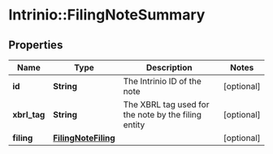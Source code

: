 # Intrinio::FilingNoteSummary

## Properties
Name | Type | Description | Notes
------------ | ------------- | ------------- | -------------
**id** | **String** | The Intrinio ID of the note | [optional] 
**xbrl_tag** | **String** | The XBRL tag used for the note by the filing entity | [optional] 
**filing** | [**FilingNoteFiling**](FilingNoteFiling.md) |  | [optional] 


